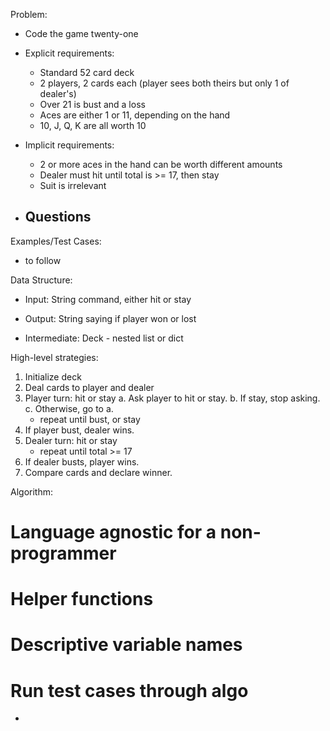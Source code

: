 Problem:

  - Code the game twenty-one 
     
  - Explicit requirements:
      - Standard 52 card deck
      - 2 players, 2 cards each (player sees both theirs but only 1 of dealer's)
      - Over 21 is bust and a loss
      - Aces are either 1 or 11, depending on the hand
      - 10, J, Q, K are all worth 10
  - Implicit requirements:
      - 2 or more aces in the hand can be worth different amounts
      - Dealer must hit until total is >= 17, then stay
      - Suit is irrelevant
  - Questions
      - 

Examples/Test Cases:
  - to follow

Data Structure:
  - Input: String command, either hit or stay
  - Output: String saying if player won or lost
    
  - Intermediate: Deck - nested list or dict

High-level strategies:
1. Initialize deck
2. Deal cards to player and dealer
3. Player turn: hit or stay
    a. Ask player to hit or stay.
    b. If stay, stop asking.
    c. Otherwise, go to a.
   - repeat until bust, or stay
4. If player bust, dealer wins.
5. Dealer turn: hit or stay
   - repeat until total >= 17
6. If dealer busts, player wins.
7. Compare cards and declare winner.

Algorithm:  

  # Language agnostic for a non-programmer
  # Helper functions
  # Descriptive variable names
  # Run test cases through algo
  - 


